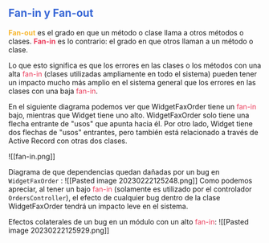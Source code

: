 ## <span style='color:#3867d6'>Fan-in y Fan-out</span>
**<span style='color:#f7b731'>Fan-out</span>** es el grado en que un método o clase llama a otros métodos o clases. 
**<span style='color:#eb3b5a'>Fan-in</span>** es lo contrario: el grado en que otros llaman a un método o clase.

Lo que esto significa es que los errores en las clases o los métodos con una alta <span style='color:#eb3b5a'>fan-in </span>(clases utilizadas ampliamente en todo el sistema) pueden tener un impacto mucho más amplio en el sistema general que los errores en las clases con una baja <span style='color:#eb3b5a'>fan-in</span>.

En el siguiente diagrama podemos ver que WidgetFaxOrder tiene un <span style='color:#eb3b5a'>fan-in</span> bajo, mientras que Widget tiene uno alto.
WidgetFaxOrder solo tiene una flecha entrante de "usos" que apunta hacia él. Por otro lado, Widget tiene dos flechas de "usos" entrantes, pero también está relacionado a través de Active Record con otras dos clases.

![[fan-in.png]]

Diagrama de que dependencias quedan dañadas por un bug en `WidgetFaxOrder` : 
![[Pasted image 20230222125248.png]]
Como podemos apreciar, al tener un bajo <span style='color:#eb3b5a'>fan-in</span> (solamente es utilizado por el controlador `OrdersController`), el efecto de cualquier bug dentro de la clase WidgetFaxOrder tendrá un impacto leve en el sistema.

Efectos colaterales de un bug en un módulo con un alto <span style='color:#eb3b5a'>fan-in</span>:
![[Pasted image 20230222125929.png]]

